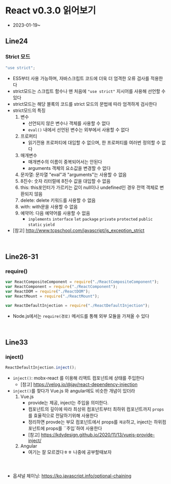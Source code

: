 # React v0.3.0 읽어보기
- 2023-01-19~

## Line24
### Strict 모드
```jsx
"use strict";
```
- ES5부터 사용 가능하며, 자바스크립트 코드에 더욱 더 엄격한 오류 검사를 적용한다
- strict모드는 스크립트 함수나 맨 처음에 `"use strict"` 지시어를 사용해 선언할 수 있다
- strict모드는 해당 블록의 코드를 strict 모드의 문법에 따라 엄격하게 검사한다
- strict모드의 특징
	1. 변수
		* 선언되지 않은 변수나 객체를 사용할 수 없다
		* `eval()` 내에서 선언된 변수는 외부에서 사용할 수 없다
	2. 프로퍼티
		* 읽기전용 프로퍼티에 대입할 수 없으며, 한 프로퍼티를 여러번 정의할 수 없다
	3. 매개변수
		* 매개변수의 이름이 중복되어서는 안된다
		* arguments 객체의 요소값을 변경할 수 없다
	4. 문자열: 문자열 "eval"과 "arguments"는 사용할 수 없음
	5. 8진수: 숫자 리터럴에 8진수 값을 대입할 수 없음
	6. this: this포인터가 가르키는 값이 null이나 undefined인 경우 전역 객체로 변환되지 않음
	7. delete: delete 키워드를 사용할 수 없음
	8. with: with문을 사용할 수 없음
	9. 예약어: 다음 예약어를 사용할 수 없음
		* `inplements` `interface` `let` `package` `private` `protected` `public` `static` `yield`
- [참고] http://www.tcpschool.com/javascript/js_exception_strict

<br>

## Line26-31
### require()
```jsx
var ReactCompositeComponent = require("./ReactCompositeComponent");
var ReactComponent = require("./ReactComponent");
var ReactDOM = require("./ReactDOM");
var ReactMount = require("./ReactMount");

var ReactDefaultInjection = require("./ReactDefaultInjection");
```
- Node.js에서는 `require(경로)` 메서드를 통해 외부 모듈을 가져올 수 있다

<br>

## Line33
### inject()
```jsx
ReactDefaultInjection.inject();
```
- `inject()`: mobx-react 를 이용해 리액트 컴포넌트에 상태를 주입한다
    - [참고] https://velog.io/@jay/react-dependency-injection
- `inject()`를 찾다가 Vue.js 와 angular에도 비슷한 개념이 있더라 
    1. Vue.js
        * provide는 제공, inject는 주입을 의미한다.
        * 컴포넌트의 깊이에 따라 최상위 컴포넌트부터 최하위 컴포넌트까지 `props`를 효율적으로 전달하기위해 사용한다
        * 정리하면 provde는 부모 컴포넌트에서 props를 `제공`하고, inject는 하위컴포넌트에 props를 ``주입`하여 사용한다
        * [참고] https://kdydesign.github.io/2020/11/13/vuejs-provide-inject/
    2. Angular
        * 여기는 잘 모르겠다ㅎㅎ 나중에 공부할때보자

<br>

###
- 옵셔널 체이닝: https://ko.javascript.info/optional-chaining
